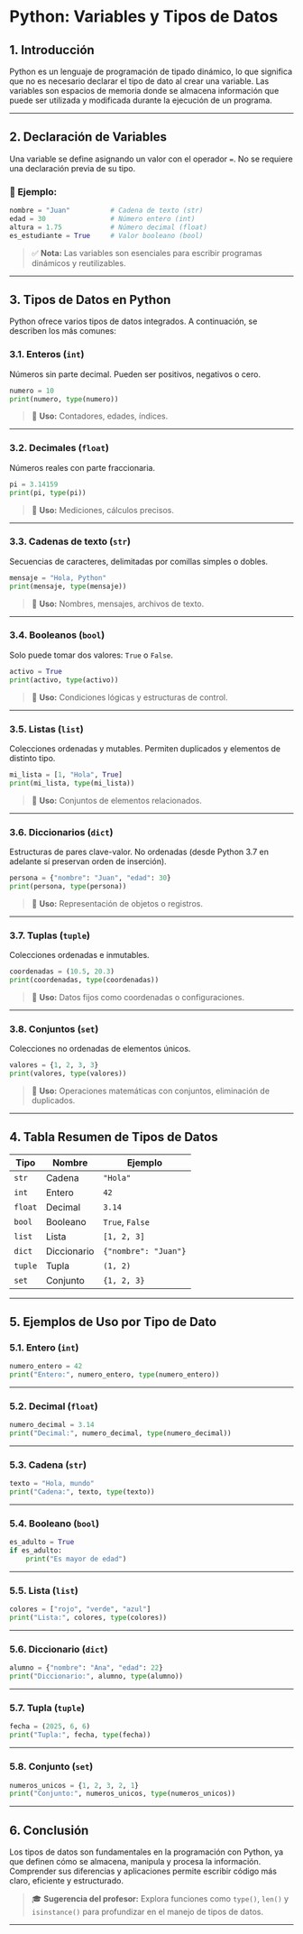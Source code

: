 
# Python: Variables y Tipos de Datos

## 1. Introducción

Python es un lenguaje de programación de tipado dinámico, lo que significa que no es necesario declarar el tipo de dato al crear una variable. 
Las variables son espacios de memoria donde se almacena información que puede ser utilizada y modificada durante la ejecución de un programa.

---

## 2. Declaración de Variables

Una variable se define asignando un valor con el operador `=`. No se requiere una declaración previa de su tipo.

### 📌 Ejemplo:

```python
nombre = "Juan"          # Cadena de texto (str)
edad = 30                # Número entero (int)
altura = 1.75            # Número decimal (float)
es_estudiante = True     # Valor booleano (bool)
```

> ✅ **Nota:** Las variables son esenciales para escribir programas dinámicos y reutilizables.

---

## 3. Tipos de Datos en Python

Python ofrece varios tipos de datos integrados. A continuación, se describen los más comunes:

### 3.1. Enteros (`int`)

Números sin parte decimal. Pueden ser positivos, negativos o cero.

```python
numero = 10
print(numero, type(numero))
```

> 🔎 **Uso:** Contadores, edades, índices.

---

### 3.2. Decimales (`float`)

Números reales con parte fraccionaria.

```python
pi = 3.14159
print(pi, type(pi))
```

> 🔎 **Uso:** Mediciones, cálculos precisos.

---

### 3.3. Cadenas de texto (`str`)

Secuencias de caracteres, delimitadas por comillas simples o dobles.

```python
mensaje = "Hola, Python"
print(mensaje, type(mensaje))
```

> 🔎 **Uso:** Nombres, mensajes, archivos de texto.

---

### 3.4. Booleanos (`bool`)

Solo puede tomar dos valores: `True` o `False`.

```python
activo = True
print(activo, type(activo))
```

> 🔎 **Uso:** Condiciones lógicas y estructuras de control.

---

### 3.5. Listas (`list`)

Colecciones ordenadas y mutables. Permiten duplicados y elementos de distinto tipo.

```python
mi_lista = [1, "Hola", True]
print(mi_lista, type(mi_lista))
```

> 🔎 **Uso:** Conjuntos de elementos relacionados.

---

### 3.6. Diccionarios (`dict`)

Estructuras de pares clave-valor. No ordenadas (desde Python 3.7 en adelante sí preservan orden de inserción).

```python
persona = {"nombre": "Juan", "edad": 30}
print(persona, type(persona))
```

> 🔎 **Uso:** Representación de objetos o registros.

---

### 3.7. Tuplas (`tuple`)

Colecciones ordenadas e inmutables.

```python
coordenadas = (10.5, 20.3)
print(coordenadas, type(coordenadas))
```

> 🔎 **Uso:** Datos fijos como coordenadas o configuraciones.

---

### 3.8. Conjuntos (`set`)

Colecciones no ordenadas de elementos únicos.

```python
valores = {1, 2, 3, 3}
print(valores, type(valores))
```

> 🔎 **Uso:** Operaciones matemáticas con conjuntos, eliminación de duplicados.

---

## 4. Tabla Resumen de Tipos de Datos

| Tipo    | Nombre      | Ejemplo              |
| ------- | ----------- | -------------------- |
| `str`   | Cadena      | `"Hola"`             |
| `int`   | Entero      | `42`                 |
| `float` | Decimal     | `3.14`               |
| `bool`  | Booleano    | `True`, `False`      |
| `list`  | Lista       | `[1, 2, 3]`          |
| `dict`  | Diccionario | `{"nombre": "Juan"}` |
| `tuple` | Tupla       | `(1, 2)`             |
| `set`   | Conjunto    | `{1, 2, 3}`          |

---

## 5. Ejemplos de Uso por Tipo de Dato

### 5.1. Entero (`int`)

```python
numero_entero = 42
print("Entero:", numero_entero, type(numero_entero))
```

---

### 5.2. Decimal (`float`)

```python
numero_decimal = 3.14
print("Decimal:", numero_decimal, type(numero_decimal))
```

---

### 5.3. Cadena (`str`)

```python
texto = "Hola, mundo"
print("Cadena:", texto, type(texto))
```

---

### 5.4. Booleano (`bool`)

```python
es_adulto = True
if es_adulto:
    print("Es mayor de edad")
```

---

### 5.5. Lista (`list`)

```python
colores = ["rojo", "verde", "azul"]
print("Lista:", colores, type(colores))
```

---

### 5.6. Diccionario (`dict`)

```python
alumno = {"nombre": "Ana", "edad": 22}
print("Diccionario:", alumno, type(alumno))
```

---

### 5.7. Tupla (`tuple`)

```python
fecha = (2025, 6, 6)
print("Tupla:", fecha, type(fecha))
```

---

### 5.8. Conjunto (`set`)

```python
numeros_unicos = {1, 2, 3, 2, 1}
print("Conjunto:", numeros_unicos, type(numeros_unicos))
```

---

## 6. Conclusión

Los tipos de datos son fundamentales en la programación con Python, ya que definen cómo se almacena, manipula y procesa la información. 
Comprender sus diferencias y aplicaciones permite escribir código más claro, eficiente y estructurado.

> 🎓 **Sugerencia del profesor:** Explora funciones como `type()`, `len()` y `isinstance()` para profundizar en el manejo de tipos de datos.

---
